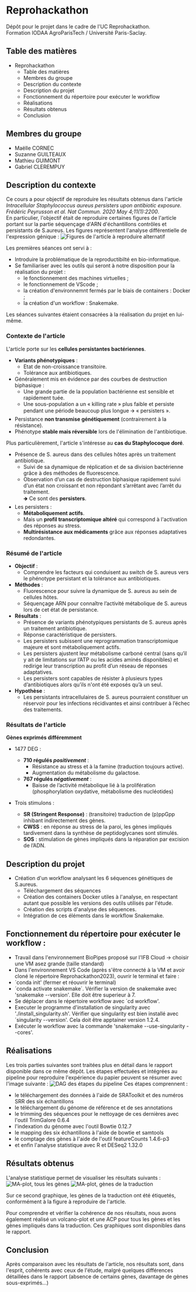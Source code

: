 # Reprohackathon

Dépôt pour le projet dans le cadre de l'UC Reprohackathon.   
Formation IODAA AgroParisTech / Université Paris-Saclay.

## Table des matières

- Reprohackathon
    - Table des matières
    - Membres du groupe
    - Description du contexte
    - Description du projet
    - Fonctionnement du répertoire pour exécuter le workflow
    - Réalisations
    - Résultats obtenus
    - Conclusion

## Membres du groupe

- Maëlle CORNEC
- Suzanne GUILTEAUX
- Mathieu GUIMONT
- Gabriel CLEREMPUY

## Description du contexte

Ce cours a pour objectif de reproduire les résultats obtenus dans l'article *Intracellular Staphylococcus aureus persisters upon antibiotic exposure. Frédéric Peyrusson et al. Nat Commun. 2020 May 4;11(1):2200*.  
En particulier, l'objectif était de reproduire certaines figures de l'article portant sur la partie séquençage d'ARN d'échantillons contrôles et persistants de S.aureus. Les figures représentent l'analyse différentielle de l'expression génique :
![Figures de l'article à reproduire alternatif](figures_README/figures_a_reproduire.JPG)
   
Les premières séances ont servi à : 
- Introduire la problématique de la reproductibilté en bio-informatique.
- Se familiariser avec les outils qui seront à notre disposition pour la réalisation du projet :
    - le fonctionnement des machines virtuelles ;
    - le fonctionnement de VScode ;
    - la création d'environnemnt fermés par le biais de containers : Docker ;
    - la création d'un workflow : Snakemake.
  
Les séances suivantes étaient consacrées à la réalisation du projet en lui-même.  

### Contexte de l'article

L'article porte sur les **cellules persistantes bactériennes**.
- **Variants phénotypiques** :
    - Etat de non-croissance transitoire. 
    - Tolérance aux antibiotiques.
- Généralement mis en évidence par des courbes de destruction biphasique :
    - Une grande partie de la population bactérienne est sensible et rapidement tuée.
    - Une sous-population a un « killing rate » plus faible et persiste pendant une période beaucoup plus longue 🡪 « persisters ».
- Persistance **non transmise génétiquement** (contrairement à la résistance).
- Phénotype **stable mais réversible** lors de l'élimination de l'antibiotique.  
   
Plus particulièrement, l'article s'intéresse au **cas du Staphylocoque doré**.
- Présence de S. aureus dans des cellules hôtes après un traitement antibiotique.
    - Suivi de sa dynamique de réplication et de sa division bactérienne grâce à des méthodes de fluorescence.
    - Observation d’un cas de destruction biphasique rapidement suivi d’un état non croissant et non répondant s’arrêtant avec l’arrêt du traitement.   
    🡺 Ce sont des **persisters**.   
- Les persisters :
    - **Métaboliquement actifs**. 
    - Mais un **profil transcriptomique altéré** qui correspond à l'activation des réponses au stress.
    - **Multirésistance aux médicaments** grâce aux réponses adaptatives redondantes.

### Résumé de l'article  

- **Objectif** : 
    - Comprendre les facteurs qui conduisent au switch de S. aureus vers le phénotype persistant et la tolérance aux antibiotiques. 
- **Méthodes** :
    - Fluorescence pour suivre la dynamique de S. aureus au sein de cellules hôtes.
    - Séquençage ARN pour connaître l’activité métabolique de S. aureus lors de cet état de persistance.
- **Résultats** :
    - Présence de variants phénotypiques persistants de S. aureus après un traitement antibiotique.
    - Réponse caractéristique de persisters.
    - Les persisters subissent une reprogrammation transcriptomique majeure et sont métaboliquement actifs.
    - Les persisters ajustent leur métabolisme carboné central (sans qu’il y ait de limitations sur l’ATP ou les acides aminés disponibles) et redirige leur transcription au profit d’un réseau de réponses adaptatives.
    - Les persisters sont capables de résister à plusieurs types d’antibiotiques alors qu’ils n'ont été exposés qu’à un seul.
- **Hypothèse** :
    - Les persistants intracellulaires de S. aureus pourraient constituer un réservoir pour les infections récidivantes et ainsi contribuer à l’échec des traitements.

### Résultats de l'article

**Gènes exprimés différemment**

- 1477 DEG :
    - **710 régulés *positivement*** :
        - Résistance au stress et à la famine (traduction toujours active).
        - Augmentation du métabolisme du galactose.
    - **767 régulés *négativement*** :
        - Baisse de l’activité métabolique lié à la prolifération (phosphorylation oxydative, métabolisme des nucléotides)

- Trois stimulons :
    - **SR (Stringent Response)** : (transitoire) traduction de (p)ppGpp inhibant indirectement des gènes.
    - **CWSS** : en réponse au stress de la paroi, les gènes impliqués tardivement dans la synthèse de peptidoglycanes sont stimulés.
    - **SOS** : stimulation de gènes impliqués dans la réparation par excision de l’ADN.

## Description du projet

- Création d'un workflow analysant les 6 séquences génétiques de S.aureus.
    - Téléchargement des séquences
    - Création des containers Docker utiles à l'analyse, en respectant autant que possible les versions des outils utilisés par l'étude.
    - Création des scripts d'analyse des séquences.
    - Intégration de ces éléments dans le workflow Snakemake.

## Fonctionnement du répertoire pour exécuter le workflow :
- Travail dans l'environnement BioPipes proposé sur l'IFB Cloud -> choisir une VM asez grande (taille standard)
- Dans l'environnement VS Code (après s'être connecté à la VM et avoir cloné le répertoire Reprohackathon2023), ouvrir le terminal et faire :
- ´conda init' (fermer et réouvrir le terminal)
- ´conda activate snakemake´. Vérifier la version de snakemake avec 'snakemake --version'. Elle doit être superieur à 7.
- Se déplacer dans le répertoire workflow avec ´cd workflow'.
- Executer le programme d'installation de singularity avec './install_singularity.sh'. Vérifier que singularity est bien installé avec ´singularity --version'. Cela doit être apptainer version 1.2.4.
- Exécuter le workflow avec la commande 'snakemake --use-singularity --cores'.

## Réalisations

Les trois parties suivantes sont traitées plus en détail dans le rapport disponible dans ce même dépôt. 
Les étapes effectuées et intégrées au pipeline pour reproduire l'expérience du papier peuvent se résumer avec l'image suivante :
![DAG des étapes du pipeline](figures_README/dag.JPG)
Ces étapes comprennent : 
- le téléchargement des données à l'aide de SRAToolkit et des numéros SRR des six échantillons
- le téléchargement du génome de référence et de ses annotations
- le trimming des séquences pour le nettoyage de ces dernières avec l'outil TrimGalore 0.6.4
- l'indexation du génome avec l'outil Bowtie 0.12.7
- le mapping des six échantillons à l'aide de bowtie et samtools 
- le comptage des gènes à l'aide de l'outil featureCounts 1.4.6-p3
- et enfin l'analyse statistique avec R et DESeq2 1.32.0

## Résultats obtenus
L'analyse statistique permet de visualiser les résultats suivants : 
![MA-plot, tous les gènes](figures_README/MA-plot_all_genes_2.png)
![MA-plot, gènes de la traduction](figures_README/MA-plot_translation_2.png)   

Sur ce second graphique, les gènes de la traduction ont été étiquetés, conformément à la figure à reproduire de l'article. 

Pour comprendre et vérifier la cohérence de nos résultats, nous avons également réalisé un volcano-plot et une ACP pour tous les gènes et les gènes impliqués dans la traduction. Ces graphiques sont disponibles dans le rapport.

## Conclusion
Après comparaison avec les résultats de l'article, nos résultats sont, dans l'esprit, cohérents avec ceux de l'étude, malgré quelques différences détaillées dans le rapport (absence de certains gènes, davantage de gènes sous-exprimés...)
